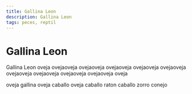 ```yaml
---
title: Gallina Leon
description: Gallina Leon
tags: peces, reptil
---
```


# Gallina Leon

Gallina Leon oveja ovejaoveja ovejaoveja ovejaoveja ovejaoveja ovejaoveja ovejaoveja ovejaoveja ovejaoveja ovejaoveja oveja

oveja gallina oveja caballo oveja caballo raton caballo zorro conejo